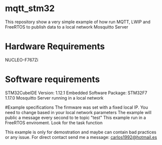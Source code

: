 # mqtt_stm32
This repository show a very simple example of how run MQTT, LWIP and FreeRTOS to publish data to a local network Mosquitto Server
# Hardware Requirements
NUCLEO-F767Zi

# Software requirements
STM32CubeIDE Version: 1.12.1
Embedded Software Package: STM32F7 1.17.0
Mosquitto Server running in a local network

#Example specifications
The firmware was set with a fixed local IP. You need to change based in your local network parameters
The example will public a message every second to te topic "test"
This example run in a FreeRTOS enviroment. Look for the task function

This example is only for demostration and maybe can contain bad practices or any issue.
For direct contact send me a message: carlos1992@hotmail.es
